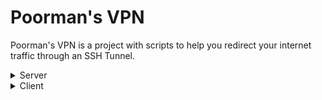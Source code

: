 # Poorman's VPN
Poorman's VPN is a project with scripts to help you redirect your internet traffic through an SSH Tunnel.


<details>
<summary>Server</summary>

## Introduction

I think the description of the repository is pretty self explanatory and any one with basic knowledge of .... ok f*** it, let me explain it to you.

So, SSH is a secure way of accessing your linux machine shell. You have probably seen Putty or simple `ssh` commands if you have ever connected to any linux machines out there through shell.

What you can do with your SSH connection is to also route your computer network traffic to it.

## Requirements

You can use pretty much any machine with SSH server and user to log in as a tunnel for your network traffic. So, basic requirement is to simply create a linux user. You can search for ways to do so, but here is a basic example of what you can do in order to create a new user in your linux machine (assuming you already have `root/sudo` access to shell)

```bash
ln -s /bin/bash /bin/rbash
mkdir /home/peter
useradd -s /bin/rbash -d /home/peter peter
passwrd peter
```

The snippet above creates a user with no access to bash (probably the default shell of your linux machine) and sets a password for it. Replace `peter` with username of your choice.

You are done.

</details>

<details>
<summary>Client</summary>

## Mac/Linux

I respect you guys for using Linux (Mac? not so much). My suggestion to you is to install `python 3.7+` on your servers, allow the user to have access to that command and then forget anything this repository says and checkout [sshuttle](https://sshuttle.readthedocs.io/en/stable/).

I find the command below to be the most effective solution on linux machine, but read the documentations from sshuttle for more details.

```bash
sshuttle --dns -r user@ip:port 0.0.0.0/0 --method nft --no-latency-control
```

I have created this dummy script to help our poor friends which are using windows.

## Windows

### Way 1 (and only way for now!)

This repository so far is only about this script: [`tunnel.bat`](https://github.com/sepgh/poormans-vpn/blob/main/tunnel.bat)

What it does:

1. creates SSH Tunnel and opens dynamic socks port `6060` on your machine
2. runs a DNS server (DNS Over Socks) which is ... well, obviously, DNS over Socks :|
3. change windows proxy settings to use socks proxy that was created on step 1
4. changes your network interface DNS settings to use DNS server that was created on step 2

Running it is easy. I suggest you to download the zip package with all dependencies from [release section](https://github.com/sepgh/poormans-vpn/releases/tag/v1.0.0). Or just download `tunnel.bat` file from the repository. In either case, move the content you downloaded into a specific folder of your choice and if you downloaded the zip file, extract it.

Then right click on tunnel.bat and **run it as administrator**. The script will give you some choices:

- `0` download dependencies (you already have them if you downloaded zip file)
- `1` connect
- `2` disconnect

The rest is straight forward. After connecting you can feel free to close the main window (tunnel.bat)

**Notes:**

1. Closing windows of the applications (TUNNEL and DNS) is not enough for full disconnect. You need to run `tunnel.bat` as an administrator again and choose second option to disconnect.
2. `DNSToSocks` has a bug that if you select something or click on its screen it will freeze and will F things up. Don't do it.

**Requirements details:**

This script requires two more windws executable files:

1. `plink.exe`, used in Putty, adds ssh and tunneling support (in case windows misses it).
You can [check the checksum here](https://www.chiark.greenend.org.uk/~sgtatham/putty/latest.html)
2. [`dns2socks.exe`](https://sourceforge.net/projects/dns2socks/), because we need DNS requests to also be proxied.

The zip file from releases has both of these already so you wont need to do anything. You can download them manually and place them next to `tunnel.bat` if you need. Otherwise you can use option `0` so the script download these for you.

**Tested on**: Windows 10

That's all. F windows. Bye.

</details>



